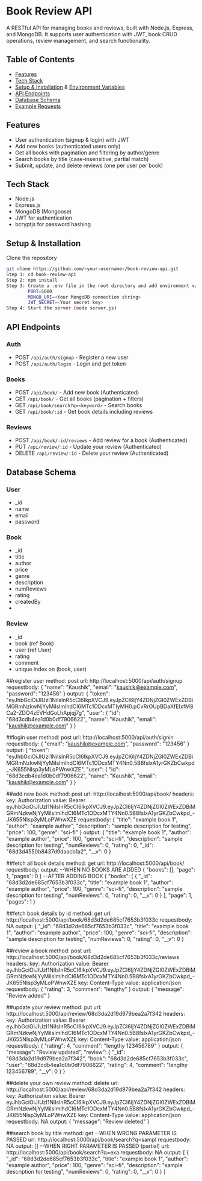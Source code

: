 # Book Review API
A RESTful API for managing books and reviews, built with Node.js, Express, and MongoDB. It supports user authentication with JWT, book CRUD operations, review management, and search functionality.

## Table of Contents
- [Features](#features)
- [Tech Stack](#tech-stack)
- [Setup & Installation](#setup--installation) & [Environment Variables](#environment-variables)
- [API Endpoints](#api-endpoints)
- [Database Schema](#database-schema)
- [Example Requests](#example-requests)

## Features
- User authentication (signup & login) with JWT
- Add new books (authenticated users only)
- Get all books with pagination and filtering by author/genre
- Search books by title (case-insensitive, partial match)
- Submit, update, and delete reviews (one per user per book)

## Tech Stack
- Node.js
- Express.js
- MongoDB (Mongoose)
- JWT for authentication
- bcryptjs for password hashing

## Setup & Installation
Clone the repository
```bash
git clone https://github.com/<your-username>/book-review-api.git
Step 1: cd book-review-api
Step 2: npm install
Step 3: Create a .env file in the root directory and add environment variables
        PORT=5000
        MONGO_URI=<Your MongoDB connection string>
        JWT_SECRET=<Your secret key>
Step 4: Start the server (node server.js)
```

## API Endpoints
### Auth
- POST `/api/auth/signup` - Register a new user
- POST `/api/auth/login` - Login and get token

### Books
- POST `/api/book/` - Add new book (Authenticated)
- GET `/api/book/` - Get all books (pagination + filters)
- GET `/api/book/search?q=<keyword>` - Search books
- GET `/api/book/:id` - Get book details including reviews

### Reviews
- POST `/api/book/:id/reviews` - Add review for a book (Authenticated)
- PUT `/api/review/:id` - Update your review (Authenticated)
- DELETE `/api/review/:id` - Delete your review (Authenticated)

## Database Schema
### User
- _id
- name
- email
- password

### Book
- _id
- title
- author
- price
- genre
- description
- numReviews
- rating
- createdBy
- 
### Review
- _id
- book (ref Book)
- user (ref User)
- rating
- comment
- unique index on (book, user)


##register user
method: post
url: http://localhost:5000/api/auth/signup
requestbody: 
{
  "name": "Kaushik",
  "email": "kaushik@example.com",
  "password": "123456"
}
output:
{
    "token": "eyJhbGciOiJIUzI1NiIsInR5cCI6IkpXVCJ9.eyJpZCI6IjY4ZDNjZGI0ZWExZDBiMGRmNzkwNjYyMiIsImlhdCI6MTc1ODcxMTIyMH0.pCvRrOUpBDaXfEIxfM8Ca2-ZDO4zEVHdGoLhApjqj7g",
    "user": {
        "id": "68d3cdb4ea1d0b0df7906622",
        "name": "Kaushik",
        "email": "kaushik@example.com"
    }
}


##login user
method: post
url: http://localhost:5000/api/auth/signin
requestbody:
{
  "email": "kaushik@example.com",
  "password": "123456"
}
output:
{
    "token": "eyJhbGciOiJIUzI1NiIsInR5cCI6IkpXVCJ9.eyJpZCI6IjY4ZDNjZGI0ZWExZDBiMGRmNzkwNjYyMiIsImlhdCI6MTc1ODcxMTY4Nn0.5B8fslxA1yrGKZbCwkpd_-JK655NIsp3yMLoPWnwXZE",
    "user": {
        "id": "68d3cdb4ea1d0b0df7906622",
        "name": "Kaushik",
        "email": "kaushik@example.com"
    }
}


##add new book
method: post
url: http://localhost:5000/api/book/
headers: 
key: Authorization
value: Bearer eyJhbGciOiJIUzI1NiIsInR5cCI6IkpXVCJ9.eyJpZCI6IjY4ZDNjZGI0ZWExZDBiMGRmNzkwNjYyMiIsImlhdCI6MTc1ODcxMTY4Nn0.5B8fslxA1yrGKZbCwkpd_-JK655NIsp3yMLoPWnwXZE
requestbody: 
{
    "title": "example book 1",
    "author": "example author",
    "description": "sample description for testing",
    "price": 100,
    "genre": "sci-fi"
}
output: 
{
    "title": "example book 1",
    "author": "example author",
    "price": 100,
    "genre": "sci-fi",
    "description": "sample description for testing",
    "numReviews": 0,
    "rating": 0,
    "_id": "68d3d4550b8437d9daacb1a2",
    "__v": 0
}


##fetch all book details
method: get
url: http://localhost:5000/api/book/
requestbody: 
output: 
--WHEN NO BOOKS ARE ADDED
{
    "books": [],
    "page": 1,
    "pages": 0
}
--AFTER ADDING BOOK
{
    "books": [
        {
            "_id": "68d3d2de685cf7653b3f033c",
            "title": "example book 1",
            "author": "example author",
            "price": 100,
            "genre": "sci-fi",
            "description": "sample description for testing",
            "numReviews": 0,
            "rating": 0,
            "__v": 0
        }
    ],
    "page": 1,
    "pages": 1
}


##fetch book details by id
method: get
url: http://localhost:5000/api/book/68d3d2de685cf7653b3f033c
requestbody: NA
output: 
{
    "_id": "68d3d2de685cf7653b3f033c",
    "title": "example book 1",
    "author": "example author",
    "price": 100,
    "genre": "sci-fi",
    "description": "sample description for testing",
    "numReviews": 0,
    "rating": 0,
    "__v": 0
}


##review a book
method: post
url: http://localhost:5000/api/book/68d3d2de685cf7653b3f033c/reviews
headers:
key: Authorization
value: Bearer eyJhbGciOiJIUzI1NiIsInR5cCI6IkpXVCJ9.eyJpZCI6IjY4ZDNjZGI0ZWExZDBiMGRmNzkwNjYyMiIsImlhdCI6MTc1ODcxMTY4Nn0.5B8fslxA1yrGKZbCwkpd_-JK655NIsp3yMLoPWnwXZE
key: Content-Type
value: application/json
requestbody: 
{
    "rating": 3,
    "comment": "lengthy"
}
output: 
{
    "message": "Review added"
}


##update your review
method: put
url: http://localhost:5000/api/review/68d3da2d19d979bea2a7f342
headers:
key: Authorization
value: Bearer eyJhbGciOiJIUzI1NiIsInR5cCI6IkpXVCJ9.eyJpZCI6IjY4ZDNjZGI0ZWExZDBiMGRmNzkwNjYyMiIsImlhdCI6MTc1ODcxMTY4Nn0.5B8fslxA1yrGKZbCwkpd_-JK655NIsp3yMLoPWnwXZE
key: Content-Type
value: application/json
requestbody: 
{
    "rating": 4,
    "comment": "lengthy 123456789"
}
output: 
{
    "message": "Review updated",
    "review": {
        "_id": "68d3da2d19d979bea2a7f342",
        "book": "68d3d2de685cf7653b3f033c",
        "user": "68d3cdb4ea1d0b0df7906622",
        "rating": 4,
        "comment": "lengthy 123456789",
        "__v": 0
    }
}


##delete your own review
method: delete
url: http://localhost:5000/api/review/68d3da2d19d979bea2a7f342
headers:
key: Authorization
value: Bearer eyJhbGciOiJIUzI1NiIsInR5cCI6IkpXVCJ9.eyJpZCI6IjY4ZDNjZGI0ZWExZDBiMGRmNzkwNjYyMiIsImlhdCI6MTc1ODcxMTY4Nn0.5B8fslxA1yrGKZbCwkpd_-JK655NIsp3yMLoPWnwXZE
key: Content-Type
value: application/json
requestbody: NA
output: 
{
    "message": "Review deleted"
}


##search book by title
method: get
--WHEN WRONG PARAMETER IS PASSED
url: http://localhost:5000/api/book/search?q=sampl
requestbody: NA
output: 
[]
--WHEN RIGHT PARAMETER IS PASSED (partial)
url: http://localhost:5000/api/book/search?q=exa
requestbody: NA
output: 
[
    {
        "_id": "68d3d2de685cf7653b3f033c",
        "title": "example book 1",
        "author": "example author",
        "price": 100,
        "genre": "sci-fi",
        "description": "sample description for testing",
        "numReviews": 0,
        "rating": 0,
        "__v": 0
    }
]
